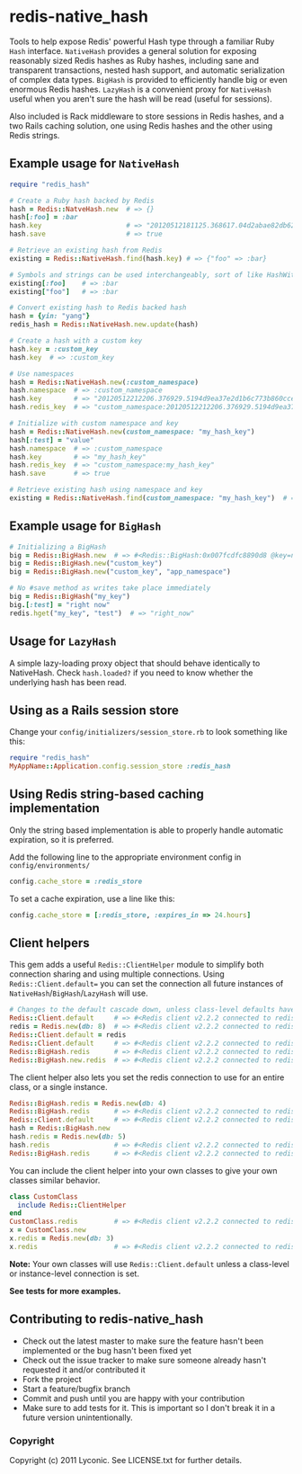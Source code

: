 # redis-native_hash

Tools to help expose Redis' powerful Hash type through a familiar Ruby `Hash` interface.
`NativeHash` provides a general solution for exposing reasonably sized Redis hashes as
Ruby hashes, including sane and transparent transactions, nested hash support, and automatic
serialization of complex data types. `BigHash` is provided to
efficiently handle big or even enormous Redis hashes. `LazyHash` is a convenient proxy
for `NativeHash` useful when you aren't sure the hash will be read (useful for sessions).

Also included is Rack middleware to store sessions in Redis hashes, and a two Rails caching
solution, one using Redis hashes and the other using Redis strings.

## Example usage for `NativeHash`

```ruby
require "redis_hash"

# Create a Ruby hash backed by Redis
hash = Redis::NatveHash.new  # => {}
hash[:foo] = :bar
hash.key                     # => "20120512181125.368617.04d2abae82db62ece82b3805b654082b"
hash.save                    # => true

# Retrieve an existing hash from Redis
existing = Redis::NativeHash.find(hash.key) # => {"foo" => :bar}

# Symbols and strings can be used interchangeably, sort of like HashWithIndifferentAccess
existing[:foo]    # => :bar
existing["foo"]   # => :bar

# Convert existing hash to Redis backed hash
hash = {yin: "yang"}
redis_hash = Redis::NativeHash.new.update(hash)

# Create a hash with a custom key
hash.key = :custom_key
hash.key  # => :custom_key

# Use namespaces
hash = Redis::NativeHash.new(:custom_namespace)
hash.namespace  # => :custom_namespace
hash.key        # => "20120512212206.376929.5194d9ea37e2d1b6c773b860cce58c7d"
hash.redis_key  # => "custom_namespace:20120512212206.376929.5194d9ea37e2d1b6c773b860cce58c7d"

# Initialize with custom namespace and key
hash = Redis::NativeHash.new(custom_namespace: "my_hash_key")
hash[:test] = "value"
hash.namespace  # => :custom_namespace
hash.key        # => "my_hash_key"
hash.redis_key  # => "custom_namespace:my_hash_key"
hash.save       # => true

# Retrieve existing hash using namespace and key
existing = Redis::NativeHash.find(custom_namespace: "my_hash_key")  # => {"test" => "value"}
```

## Example usage for `BigHash`

```ruby
# Initializing a BigHash
big = Redis::BigHash.new  # => #<Redis::BigHash:0x007fcdfc8890d8 @key=nil, @namespace=nil>
big = Redis::BigHash.new("custom_key")
big = Redis::BigHash.new("custom_key", "app_namespace")

# No #save method as writes take place immediately
big = Redis::BigHash("my_key")
big.[:test] = "right now"
redis.hget("my_key", "test")  # => "right_now"
```

## Usage for `LazyHash`

A simple lazy-loading proxy object that should behave identically to NativeHash. 
Check `hash.loaded?` if you need to know whether the underlying hash has been read.

## Using as a Rails session store

Change your `config/initializers/session_store.rb` to look something like this:
```ruby
require "redis_hash"
MyAppName::Application.config.session_store :redis_hash
```

## Using Redis string-based caching implementation

Only the string based implementation is able to properly handle automatic expiration, so it is preferred.

Add the following line to the appropriate environment config in `config/environments/`

```ruby
config.cache_store = :redis_store
```

To set a cache expiration, use a line like this:

```ruby
config.cache_store = [:redis_store, :expires_in => 24.hours]
```

## Client helpers

This gem adds a useful `Redis::ClientHelper` module to simplify both connection sharing and using multiple connections.
Using `Redis::Client.default=` you can set the connection all future instances of `NativeHash`/`BigHash`/`LazyHash`
will use.

```ruby
# Changes to the default cascade down, unless class-level defaults have already been set
Redis::Client.default     # => #<Redis client v2.2.2 connected to redis://127.0.0.1:6379/0 (Redis v2.4.6)>
redis = Redis.new(db: 8)  # => #<Redis client v2.2.2 connected to redis://127.0.0.1:6379/8 (Redis v2.4.6)>
Redis::Client.default = redis
Redis::Client.default     # => #<Redis client v2.2.2 connected to redis://127.0.0.1:6379/8 (Redis v2.4.6)>
Redis::BigHash.redis      # => #<Redis client v2.2.2 connected to redis://127.0.0.1:6379/8 (Redis v2.4.6)>
Redis::BigHash.new.redis  # => #<Redis client v2.2.2 connected to redis://127.0.0.1:6379/8 (Redis v2.4.6)>
```

The client helper also lets you set the redis connection to use for an entire class, or a single instance.

```ruby
Redis::BigHash.redis = Redis.new(db: 4)
Redis::BigHash.redis      # => #<Redis client v2.2.2 connected to redis://127.0.0.1:6379/4 (Redis v2.4.6)>
Redis::Client.default     # => #<Redis client v2.2.2 connected to redis://127.0.0.1:6379/0 (Redis v2.4.6)>
hash = Redis::BigHash.new
hash.redis = Redis.new(db: 5)
hash.redis                # => #<Redis client v2.2.2 connected to redis://127.0.0.1:6379/5 (Redis v2.4.6)>
Redis::BigHash.redis      # => #<Redis client v2.2.2 connected to redis://127.0.0.1:6379/4 (Redis v2.4.6)>
```

You can include the client helper into your own classes to give your own classes similar behavior.
```ruby
class CustomClass
  include Redis::ClientHelper
end
CustomClass.redis         # => #<Redis client v2.2.2 connected to redis://127.0.0.1:6379/0 (Redis v2.4.6)>
x = CustomClass.new
x.redis = Redis.new(db: 3)
x.redis                   # => #<Redis client v2.2.2 connected to redis://127.0.0.1:6379/3 (Redis v2.4.6)>
```

**Note:** Your own classes will use `Redis::Client.default` unless a class-level or instance-level connection is set.

**See tests for more examples.**

## Contributing to redis-native_hash

* Check out the latest master to make sure the feature hasn't been implemented or the bug hasn't been fixed yet
* Check out the issue tracker to make sure someone already hasn't requested it and/or contributed it
* Fork the project
* Start a feature/bugfix branch
* Commit and push until you are happy with your contribution
* Make sure to add tests for it. This is important so I don't break it in a future version unintentionally.

### Copyright

Copyright (c) 2011 Lyconic. See LICENSE.txt for further details.
